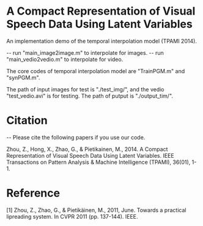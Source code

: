 # A Compact Representation of Visual Speech Data Using Latent Variables

An implementation demo of the temporal interpolation model (TPAMI 2014).

-- run "main_image2image.m" to interpolate for images.
-- run "main_vedio2vedio.m" to interpolate for video.

The core codes of temporal interpolation model are "TrainPGM.m" and "synPGM.m".

The path of input images for test is "./test_img/", and the vedio "test_vedio.avi" is for testing.
The path of putput is "./output_tim/". 

# Citation 
-- Please cite the following papers if you use our code.

Zhou, Z., Hong, X., Zhao, G., & Pietikainen, M., 2014. A Compact Representation of Visual Speech Data Using Latent Variables. IEEE Transactions on Pattern Analysis & Machine Intelligence (TPAMI), 36(01), 1-1.

# Reference

[1] Zhou, Z., Zhao, G., & Pietikäinen, M., 2011, June. Towards a practical lipreading system. In CVPR 2011 (pp. 137-144). IEEE.
